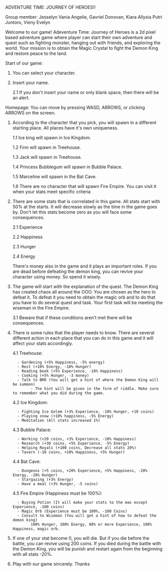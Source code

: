 ADVENTURE TIME: JOURNEY OF HEROES!!

Group member:
Jesselyn Vania Angelie,
Gavriel Donovan,
Kiara Allysia Putri Juntoro,
Vieny Evelyn

Welcome to our game! Adeventure Time: Journey of Heroes is a 2d pixel based adventure game where player can start their own adventure and quest such as fighting monster, hanging out with friends, and exploring the world. Your mission is to obtain the Magic Crystal to fight the Demon King and restore peace to the land.

Start of our game:
1. You can select your character.
2. Insert your name.

   2.1 If you don't insert your name or only blank space, then there will be an alert.

Homepage:
You can move by pressing WASD, ARROWS, or clicking ARROWS on the screen.

1. According to the character that you pick, you will spawn in a different starting place. All places have it's own uniqueness.
   
   1.1 Ice king will spawn in Ice Kingdom.
   
   1.2 Finn will spawn in Treehouse.
   
   1.3 Jack will spawn in Treehouse.
   
   1.4 Princess Bubblegum will spawn in Bubble Palace.
   
   1.5 Marceline will spawn in the Bat Cave.
   
   1.6 There are no character that will spawn Fire Empire. You can visit it when your stats meet specific criteria

2. There are some stats that is corrrelated in this game. All stats start with 50% at the starts. It will decrease slowly as the time in the game goes by. Don't let this stats become zero as you will face some consequences.
   
   2.1 Experience
   
   2.2 Happiness
   
   2.3 Hunger
   
   2.4 Energy
   
   There's money also in the game and it plays an important roles. If you are dead before defeating the demon king, you can revive your character using money. So spend it wisely.
   
3. The game will start with the explanation of the quest. The Demon King has created chaos all around the OOO. You are chosen as the hero to defeat it. To defeat it you need to obtain the magic orb and to do that you have to do several quest and task. Your first task will be meeting the wiseman in the Fire Empire.
   
   3.1 Beware that if these conditions aren't met there will be consequences.
   
4. There is some rules that the player needs to know. There are several different action in each place that you can do in this game and it will affect your stats accordingly.
   
   4.1 Treehouse:
   
         - Gardening (+5% Happiness, -5% energy)
         - Rest (+10% Energy, -10% Hunger)
         - Reading book (+5% Experience, -10% Happiness)
         - Cooking (+5% Hunger, -3 money)
         - Talk to BMO (You will get a hint of where the Demon King will be summon)
               - The hint will be given in the form of riddle. Make sure to remember what you did during the game.


   4.2 Ice Kingdom:
   
         - Fighting Ice Golem (+3% Experience, -10% Hunger, +10 coins)
         - Playing snow (+10% happiness, -5% Energy)
         - Meditation (All stats increased 1%)

   4.3 Bubble Palace:
   
         - Working (+20 coins, +3% Experience, -10% Happiness)
         - Research (+30 coins, +5% Experience, -5% Energy)
         - Helping Royals (+100 coins, Decrease all stats 20%)
         - Tavern (-10 coins, +10% Happiness, +5% Hunger)

   4.4 Bat Cave:
   
         - Dungeons (+5 coins, +20% Experience, +5% Happiness, -20% Energy, -20% Hunger)
         - Stargazing (+3% Energy)
         - Have a meal (+3% Hunger, -5 coins)

   4.5 Fire Empire (Happiness must be 100%):
   
         - Buying Potion (It will make your stats to the max except Experience, -100 coins)
         - Magic Orb (Experience must be 100%, -100 Coins)
         - Consult to Wiseman (You will get a hint of how to defeat the demon king)
               100% Hunger, 100% Energy, 80% or more Experience, 100% Happiness, magic orb.
               
6. If one of your stat become 0, you will die. But if you die before the battle, you can revive using 200 coins. If you died during the battle with the Demon King, you will be punish and restart again from the beginning with all stats -20%.
   
7. Play with our game sincerely. Thanks
   
         
